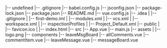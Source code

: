 |-- undefined
    |-- .gitignore
    |-- babel.config.js
    |-- jsconfig.json
    |-- package-lock.json
    |-- package.json
    |-- README.md
    |-- vue.config.js
    |-- .idea
    |   |-- .gitignore
    |   |-- first-demo.iml
    |   |-- modules.xml
    |   |-- vcs.xml
    |   |-- workspace.xml
    |   |-- inspectionProfiles
    |       |-- Project_Default.xml
    |-- public
    |   |-- favicon.ico
    |   |-- index.html
    |-- src
        |-- App.vue
        |-- main.js
        |-- assets
        |   |-- logo.png
        |-- components
            |-- leaveMsgBoard
                |-- allComments.vue
                |-- commentItem.vue
                |-- leaveMessage.vue
                |-- messageBoard.vue
